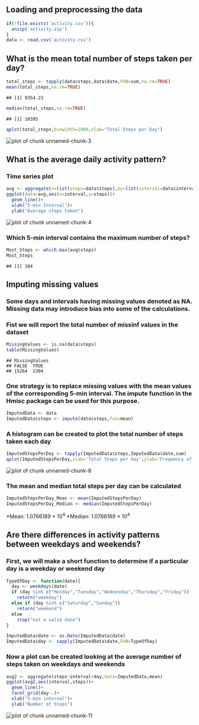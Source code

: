 



## Loading and preprocessing the data

```r
if(!file.exists('activity.csv')){
  unzip('activity.zip')
}
data <- read.csv('activity.csv')
```

## What is the mean total number of steps taken per day?


```r
total_steps <- tapply(data$steps,data$date,FUN=sum,na.rm=TRUE)
mean(total_steps,na.rm=TRUE)
```

```
## [1] 9354.23
```

```r
median(total_steps,na.rm=TRUE)
```

```
## [1] 10395
```

```r
qplot(total_steps,binwidth=1000,xlab="Total Steps per Day")
```

![plot of chunk unnamed-chunk-3](figure/unnamed-chunk-3-1.png)

## What is the average daily activity pattern?

### Time series plot

```r
avg <- aggregate(x=list(steps=data$steps),by=list(interval=data$interval),FUN=mean,na.rm=TRUE)
ggplot(data=avg,aes(x=interval,y=steps))+
  geom_line()+
  xlab("5-min Interval")+
  ylab("Average steps taken")
```

![plot of chunk unnamed-chunk-4](figure/unnamed-chunk-4-1.png)

### Which 5-min interval contains the maximum number of steps?


```r
Most_Steps <- which.max(avg$steps)
Most_Steps
```

```
## [1] 104
```

## Imputing missing values

### Some days and intervals having missing values denoted as NA.  Missing data may introduce bias into some of the calculations.

### Fist we will report the total number of missinf values in the dataset


```r
MissingValues <- is.na(data$steps)
table(MissingValues)
```

```
## MissingValues
## FALSE  TRUE 
## 15264  2304
```

### One strategy is to replace missing values with the mean values of the corresponding 5-min interval.  The impute function in the Hmisc package can be used for this purpose.


```r
ImputedData <- data
ImputedData$steps <- impute(data$steps,fun=mean)
```

### A histogram can be created to plot the total number of steps taken each day

```r
ImputedStepsPerDay <- tapply(ImputedData$steps,ImputedData$date,sum)
qplot(ImputedStepsPerDay,xlab='Total Steps per Day',ylab='Frequency of Steps',binwidth=500)
```

![plot of chunk unnamed-chunk-8](figure/unnamed-chunk-8-1.png)

### The mean and median total steps per day can be calculated

```r
ImputedStepsPerDay_Mean <- mean(ImputedStepsPerDay)
ImputedStepsPerDay_Median <- median(ImputedStepsPerDay)
```
*Mean: 1.0766189 &times; 10<sup>4</sup>
*Median: 1.0766189 &times; 10<sup>4</sup>

## Are there differences in activity patterns between weekdays and weekends?
### First, we will make a short function to determine if a particular day is a weekday or weekend day


```r
TypeOfDay <- function(date){
  day <- weekdays(date)
  if (day %in% c("Monday","Tuesday","Wednesday","Thursday","Friday"))
    return("weekday")
  else if (day %in% c("Saturday","Sunday"))
    return("weekend")
  else
    stop("not a valid date")
}

ImputedData$date <- as.Date(ImputedData$date)
ImputedData$day <- sapply(ImputedData$date,FUN=TypeOfDay)
```

### Now a plot can be created looking at the average number of steps taken on weekdays and weekends

```r
avg2 <- aggregate(steps~interval+day,data=ImputedData,mean)
ggplot(avg2,aes(interval,steps))+
  geom_line()+
  facet_grid(day~.)+
  xlab("5-min interval")+
  ylab("Number of Steps")
```

![plot of chunk unnamed-chunk-11](figure/unnamed-chunk-11-1.png)
